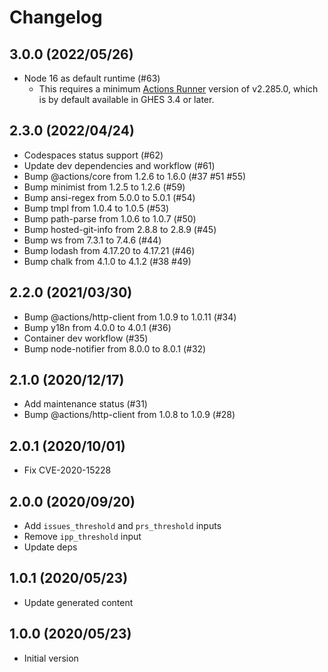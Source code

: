# Changelog

## 3.0.0 (2022/05/26)

* Node 16 as default runtime (#63)
  * This requires a minimum [Actions Runner](https://github.com/actions/runner/releases/tag/v2.285.0) version of v2.285.0, which is by default available in GHES 3.4 or later.

## 2.3.0 (2022/04/24)

* Codespaces status support (#62)
* Update dev dependencies and workflow (#61)
* Bump @actions/core from 1.2.6 to 1.6.0 (#37 #51 #55)
* Bump minimist from 1.2.5 to 1.2.6 (#59)
* Bump ansi-regex from 5.0.0 to 5.0.1 (#54)
* Bump tmpl from 1.0.4 to 1.0.5 (#53)
* Bump path-parse from 1.0.6 to 1.0.7 (#50)
* Bump hosted-git-info from 2.8.8 to 2.8.9 (#45)
* Bump ws from 7.3.1 to 7.4.6 (#44)
* Bump lodash from 4.17.20 to 4.17.21 (#46)
* Bump chalk from 4.1.0 to 4.1.2 (#38 #49)

## 2.2.0 (2021/03/30)

* Bump @actions/http-client from 1.0.9 to 1.0.11 (#34)
* Bump y18n from 4.0.0 to 4.0.1 (#36)
* Container dev workflow (#35)
* Bump node-notifier from 8.0.0 to 8.0.1 (#32)

## 2.1.0 (2020/12/17)

* Add maintenance status (#31)
* Bump @actions/http-client from 1.0.8 to 1.0.9 (#28)

## 2.0.1 (2020/10/01)

* Fix CVE-2020-15228

## 2.0.0 (2020/09/20)

* Add `issues_threshold` and `prs_threshold` inputs
* Remove `ipp_threshold` input
* Update deps

## 1.0.1 (2020/05/23)

* Update generated content

## 1.0.0 (2020/05/23)

* Initial version
